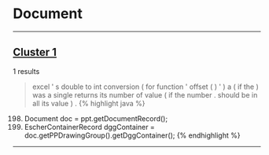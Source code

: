 # Document

***

## [Cluster 1](./1)
1 results
> excel ' s double to int conversion ( for function ' offset ( ) ' ) a ( if the ) was a single returns its number of value ( if the number . should be in all its value ) . 
{% highlight java %}
198. Document doc = ppt.getDocumentRecord();
199. EscherContainerRecord dggContainer = doc.getPPDrawingGroup().getDggContainer();
{% endhighlight %}

***


